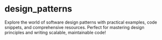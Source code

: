# design_patterns
Explore the world of software design patterns with practical examples, code snippets, and comprehensive resources. Perfect for mastering design principles and writing scalable, maintainable code!
